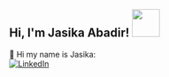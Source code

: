 <h2> Hi, I'm Jasika Abadir! <img src="https://media.giphy.com/media/mGcNjsfWAjY5AEZNw6/giphy.gif" width="50"></h2>


<p>
  📣 Hi my name is Jasika:<br/>
  <a href="https://www.linkedin.com/in/jasika-abadir-984043146/"><img alt="LinkedIn" src="https://img.shields.io/badge/linkedin-%230077B5.svg?style=for-the-badge&logo=linkedin&logoColor=white"/></a>
</p>
